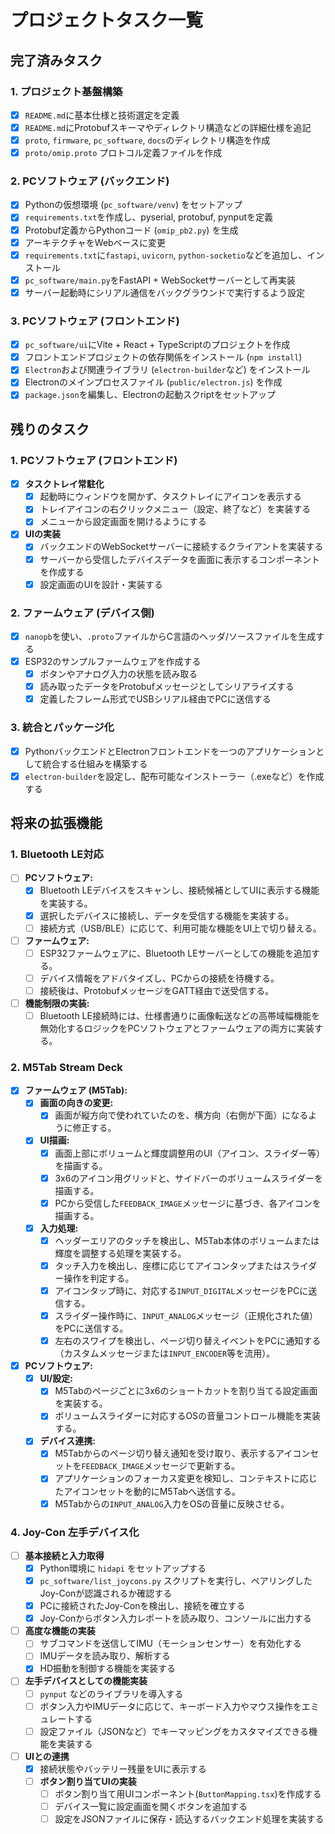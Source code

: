 # プロジェクトタスク一覧

## 完了済みタスク

### 1. プロジェクト基盤構築
- [x] `README.md`に基本仕様と技術選定を定義
- [x] `README.md`にProtobufスキーマやディレクトリ構造などの詳細仕様を追記
- [x] `proto`, `firmware`, `pc_software`, `docs`のディレクトリ構造を作成
- [x] `proto/omip.proto` プロトコル定義ファイルを作成

### 2. PCソフトウェア (バックエンド)
- [x] Pythonの仮想環境 (`pc_software/venv`) をセットアップ
- [x] `requirements.txt`を作成し、pyserial, protobuf, pynputを定義
- [x] Protobuf定義からPythonコード (`omip_pb2.py`) を生成
- [x] アーキテクチャをWebベースに変更
- [x] `requirements.txt`に`fastapi`, `uvicorn`, `python-socketio`などを追加し、インストール
- [x] `pc_software/main.py`をFastAPI + WebSocketサーバーとして再実装
- [x] サーバー起動時にシリアル通信をバックグラウンドで実行するよう設定

### 3. PCソフトウェア (フロントエンド)
- [x] `pc_software/ui`にVite + React + TypeScriptのプロジェクトを作成
- [x] フロントエンドプロジェクトの依存関係をインストール (`npm install`)
- [x] `Electron`および関連ライブラリ (`electron-builder`など) をインストール
- [x] Electronのメインプロセスファイル (`public/electron.js`) を作成
- [x] `package.json`を編集し、Electronの起動スクriptをセットアップ

## 残りのタスク

### 1. PCソフトウェア (フロントエンド)
- [x] **タスクトレイ常駐化**
    - [x] 起動時にウィンドウを開かず、タスクトレイにアイコンを表示する
    - [x] トレイアイコンの右クリックメニュー（設定、終了など）を実装する
    - [x] メニューから設定画面を開けるようにする
- [x] **UIの実装**
    - [x] バックエンドのWebSocketサーバーに接続するクライアントを実装する
    - [x] サーバーから受信したデバイスデータを画面に表示するコンポーネントを作成する
    - [x] 設定画面のUIを設計・実装する

### 2. ファームウェア (デバイス側)
- [x] `nanopb`を使い、`.proto`ファイルからC言語のヘッダ/ソースファイルを生成する
- [x] ESP32のサンプルファームウェアを作成する
    - [x] ボタンやアナログ入力の状態を読み取る
    - [x] 読み取ったデータをProtobufメッセージとしてシリアライズする
    - [x] 定義したフレーム形式でUSBシリアル経由でPCに送信する

### 3. 統合とパッケージ化
- [x] PythonバックエンドとElectronフロントエンドを一つのアプリケーションとして統合する仕組みを構築する
- [x] `electron-builder`を設定し、配布可能なインストーラー（.exeなど）を作成する

## 将来の拡張機能

### 1. Bluetooth LE対応
- [ ] **PCソフトウェア:**
  - [x] Bluetooth LEデバイスをスキャンし、接続候補としてUIに表示する機能を実装する。
  - [x] 選択したデバイスに接続し、データを受信する機能を実装する。
  - [ ] 接続方式（USB/BLE）に応じて、利用可能な機能をUI上で切り替える。
- [ ] **ファームウェア:**
  - [ ] ESP32ファームウェアに、Bluetooth LEサーバーとしての機能を追加する。
  - [ ] デバイス情報をアドバタイズし、PCからの接続を待機する。
  - [ ] 接続後は、ProtobufメッセージをGATT経由で送受信する。
- [ ] **機能制限の実装:**
  - [ ] Bluetooth LE接続時には、仕様書通りに画像転送などの高帯域幅機能を無効化するロジックをPCソフトウェアとファームウェアの両方に実装する。

### 2. M5Tab Stream Deck
- [x] **ファームウェア (M5Tab):**
  - [x] **画面の向きの変更:**
    - [x] 画面が縦方向で使われていたのを、横方向（右側が下面）になるように修正する。
  - [x] **UI描画:**
    - [x] 画面上部にボリュームと輝度調整用のUI（アイコン、スライダー等）を描画する。
    - [x] 3x6のアイコン用グリッドと、サイドバーのボリュームスライダーを描画する。
    - [x] PCから受信した`FEEDBACK_IMAGE`メッセージに基づき、各アイコンを描画する。
  - [x] **入力処理:**
    - [x] ヘッダーエリアのタッチを検出し、M5Tab本体のボリュームまたは輝度を調整する処理を実装する。
    - [x] タッチ入力を検出し、座標に応じてアイコンタップまたはスライダー操作を判定する。
    - [x] アイコンタップ時に、対応する`INPUT_DIGITAL`メッセージをPCに送信する。
    - [x] スライダー操作時に、`INPUT_ANALOG`メッセージ（正規化された値）をPCに送信する。
    - [x] 左右のスワイプを検出し、ページ切り替えイベントをPCに通知する（カスタムメッセージまたは`INPUT_ENCODER`等を流用）。
- [x] **PCソフトウェア:**
  - [x] **UI/設定:**
    - [x] M5Tabのページごとに3x6のショートカットを割り当てる設定画面を実装する。
    - [x] ボリュームスライダーに対応するOSの音量コントロール機能を実装する。
  - [x] **デバイス連携:**
    - [x] M5Tabからのページ切り替え通知を受け取り、表示するアイコンセットを`FEEDBACK_IMAGE`メッセージで更新する。
    - [x] アプリケーションのフォーカス変更を検知し、コンテキストに応じたアイコンセットを動的にM5Tabへ送信する。
    - [x] M5Tabからの`INPUT_ANALOG`入力をOSの音量に反映させる。

### 4. Joy-Con 左手デバイス化

- [ ] **基本接続と入力取得**
    - [x] Python環境に `hidapi` をセットアップする
    - [x] `pc_software/list_joycons.py` スクリプトを実行し、ペアリングしたJoy-Conが認識されるか確認する
    - [x] PCに接続されたJoy-Conを検出し、接続を確立する
    - [x] Joy-Conからボタン入力レポートを読み取り、コンソールに出力する
- [ ] **高度な機能の実装**
    - [ ] サブコマンドを送信してIMU（モーションセンサー）を有効化する
    - [ ] IMUデータを読み取り、解析する
    - [x] HD振動を制御する機能を実装する
- [ ] **左手デバイスとしての機能実装**
    - [ ] `pynput` などのライブラリを導入する
    - [ ] ボタン入力やIMUデータに応じて、キーボード入力やマウス操作をエミュレートする
    - [ ] 設定ファイル（JSONなど）でキーマッピングをカスタマイズできる機能を実装する
- [ ] **UIとの連携**
    - [x] 接続状態やバッテリー残量をUIに表示する
    - [ ] **ボタン割り当てUIの実装**
        - [ ] ボタン割り当て用UIコンポーネント(`ButtonMapping.tsx`)を作成する
        - [ ] デバイス一覧に設定画面を開くボタンを追加する
        - [ ] 設定をJSONファイルに保存・読込するバックエンド処理を実装する
